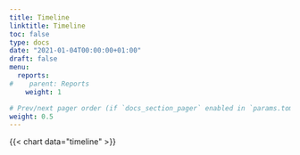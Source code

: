 ```yaml
---
title: Timeline
linktitle: Timeline 
toc: false
type: docs
date: "2021-01-04T00:00:00+01:00"
draft: false
menu:
  reports:
#    parent: Reports
    weight: 1

# Prev/next pager order (if `docs_section_pager` enabled in `params.toml`)
weight: 0.5
---
```



{{< chart data="timeline" >}}


